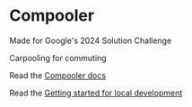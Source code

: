 # Compooler

Made for Google's 2024 Solution Challenge

Carpooling for commuting

Read the [Compooler docs](https://benasb.github.io/compooler-classic)

Read the [Getting started for local development](https://benasb.github.io/compooler-classic/technical/local-development/)
